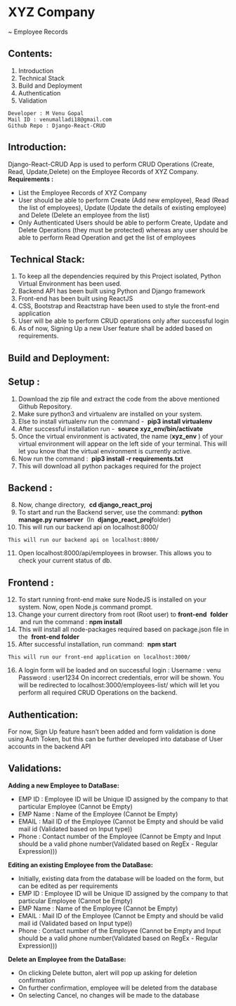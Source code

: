 # XYZ Company

~ Employee Records

## Contents:

1. Introduction
2. Technical Stack
3. Build and Deployment
4. Authentication
5. Validation

```
Developer : M Venu Gopal
Mail ID : ​venumalladi18@gmail.com
Github Repo : ​Django-React-CRUD
```

## Introduction:

Django-React-CRUD App is used to perform CRUD Operations (Create,
Read, Update,Delete) on the Employee Records of XYZ Company.
**Requirements :**
- List the Employee Records of XYZ Company
- User should be able to perform Create (Add new employee), Read (Read the list of
employees), Update (Update the details of existing employee) and
Delete (Delete an employee from the list)
- Only Authenticated Users should be able to perform Create, Update
and Delete Operations (they must be protected) whereas any user
should be able to perform Read Operation and get the list of
employees

## ​ Technical Stack:

1. To keep all the dependencies required by this Project isolated,
    Python Virtual Environment has been used.
2. Backend API has been built using Python and Django framework
3. Front-end has been built using ReactJS
4. CSS, Bootstrap and Reactstrap have been used to style the front-end
    application
5. User will be able to perform CRUD operations only after successful
    login
6. As of now, Signing Up a new User feature shall be added based on
    requirements.


## Build and Deployment:

## Setup :

1. Download the zip file and extract the code from the above mentioned
    Github Repository.
2. Make sure python3 and virtualenv are installed on your system.
3. Else to install virtualenv run the command - ​ **pip3 install virtualenv**
4. After successful installation run - ​ **source xyz_env/bin/activate**
5. Once the virtual environment is activated, the name (​ **xyz_env** ​) of
    your virtual environment will appear on the left side of your terminal.
    This will let you know that the virtual environment is currently active.
6. Now run the command : ​ **pip3 install -r requirements.txt**
7. This will download all python packages required for the project

## Backend :

8. Now, change directory, ​ **cd django_react_proj**
9. To start and run the Backend server, use the command:
   **python manage.py runserver** ​ (In ​ **django_react_proj** ​folder)
10. This will run our backend api on localhost:8000/

```
This will run our backend api on localhost:8000/
```
11. Open localhost:8000/api/employees in browser. This allows you to
check your current status of db.

## Frontend :

12. To start running front-end make sure NodeJS is installed on your
    system. Now, open Node.js command prompt.
13. Change your current directory from root (Root user) to ​ **front-end**
​   **folder** ​ and run the command :​ **npm install**
14. This will install all node-packages required based on package.json
    file in the ​ **front-end folder**
15. After successful installation, run command: ​ **npm start**

```
This will run our front-end application on localhost:3000/
```
16. A login form will be loaded and on successful login :
    Username : venu
    Password : user1234
On incorrect credentials, error will be shown.
You will be redirected to localhost:3000/employees-list/ which will
let you perform all required CRUD Operations on the backend.

## Authentication:

For now, Sign Up feature hasn’t been added and form validation is done using Auth Token,
but this can be further developed into database of User accounts in the backend API


## Validations:

**Adding a new Employee to DataBase:**
- EMP ID : Employee ID will be Unique ID assigned by the company
to that particular Employee (Cannot be Empty)
- EMP Name : Name of the Employee (Cannot be Empty)
- EMAIL : Mail ID of the Employee (Cannot be Empty and should be
valid mail id (Validated based on Input type))
- Phone : Contact number of the Employee (Cannot be Empty and
Input should be a valid phone number(Validated based on RegEx -
Regular Expression)))


**Editing an existing Employee from the DataBase:**
- Initially, existing data from the database will be loaded on the form,
but can be edited as per requirements
- EMP ID : Employee ID will be Unique ID assigned by the company
to that particular Employee (Cannot be Empty)
- EMP Name : Name of the Employee (Cannot be Empty)
- EMAIL : Mail ID of the Employee (Cannot be Empty and should be
valid mail id (Validated based on Input type))
- Phone : Contact number of the Employee (Cannot be Empty and
Input should be a valid phone number(Validated based on RegEx -
Regular Expression)))


**Delete an Employee from the DataBase:**
- On clicking Delete button, alert will pop up asking for deletion
confirmation
- On further confirmation, employee will be deleted from the database
- On selecting Cancel, no changes will be made to the database